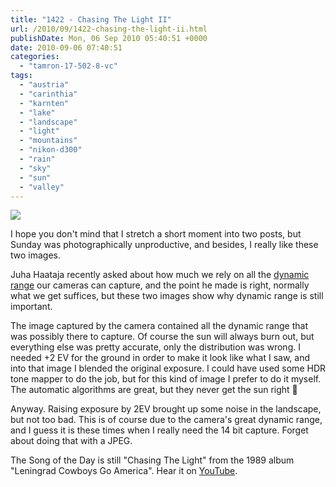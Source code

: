 ```yaml
---
title: "1422 - Chasing The Light II"
url: /2010/09/1422-chasing-the-light-ii.html
publishDate: Mon, 06 Sep 2010 05:40:51 +0000
date: 2010-09-06 07:40:51
categories: 
  - "tamron-17-502-8-vc"
tags: 
  - "austria"
  - "carinthia"
  - "karnten"
  - "lake"
  - "landscape"
  - "light"
  - "mountains"
  - "nikon-d300"
  - "rain"
  - "sky"
  - "sun"
  - "valley"
---
```

<a target="_blank" href="https://d25zfm9zpd7gm5.cloudfront.net/1200x1200/2010/20100904_183733_ps.jpg"><img src="https://d25zfm9zpd7gm5.cloudfront.net/0600x0600/2010/20100904_183733_ps.jpg" /></a>

I hope you don't mind that I stretch a short moment into two posts, but Sunday was photographically unproductive, and besides, I really like these two images.

<a target="_blank" href="https://d25zfm9zpd7gm5.cloudfront.net/1200x1200/2010/20100904_183756_ps.jpg"><img style="margin: 0pt 10px 0pt 0px; float: left;" src="https://d25zfm9zpd7gm5.cloudfront.net/0150x0150/2010/20100904_183756_ps.jpg" alt="" border="0" /></a> Juha Haataja recently asked about how much we rely on all the <a target="_blank" href="http://lightscrape.blogspot.com/2010/08/dynamic-range-how-much-you-need-it.html">dynamic range</a> our cameras can capture, and the point he made is right, normally what we get suffices, but these two images show why dynamic range is still important.

The image captured by the camera contained all the dynamic range that was possibly there to capture. Of course the sun will always burn out, but everything else was pretty accurate, only the distribution was wrong. I needed +2 EV for the ground in order to make it look like what I saw, and into that image I blended the original exposure. I could have used some HDR tone mapper to do the job, but for this kind of image I prefer to do it myself. The automatic algorithms are great, but they never get the sun right 🙂

 
Anyway. Raising exposure by 2EV brought up some noise in the landscape, but not too bad. This is of course due to the camera's great dynamic range, and I guess it is these times when I really need the 14 bit capture. Forget about doing that with a JPEG.

The Song of the Day is still "Chasing The Light" from the 1989 album "Leningrad Cowboys Go America". Hear it on <a target="_blank" href="http://www.youtube.com/watch?v=F3arpATciwQ">YouTube</a>.
